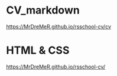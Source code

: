 # CV_markdown
https://MrDreMeR.github.io/rsschool-cv/cv 
# HTML & CSS
https://MrDreMeR.github.io/rsschool-cv/
